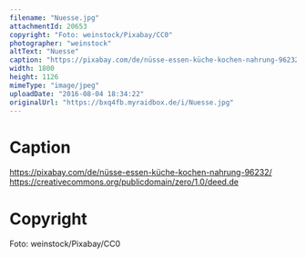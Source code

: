 ```yaml
---
filename: "Nuesse.jpg"
attachmentId: 20653
copyright: "Foto: weinstock/Pixabay/CC0"
photographer: "weinstock"
altText: "Nuesse"
caption: "https://pixabay.com/de/nüsse-essen-küche-kochen-nahrung-96232/\nhttps://creativecommons.org/publicdomain/zero/1.0/deed.de"
width: 1800
height: 1126
mimeType: "image/jpeg"
uploadDate: "2016-08-04 18:34:22"
originalUrl: "https://bxq4fb.myraidbox.de/i/Nuesse.jpg"
---
```


# Caption

https://pixabay.com/de/nüsse-essen-küche-kochen-nahrung-96232/
https://creativecommons.org/publicdomain/zero/1.0/deed.de

# Copyright

Foto: weinstock/Pixabay/CC0
